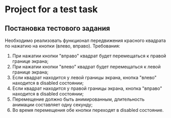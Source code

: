 # Project for a test task
## Постановка тестового задания
Необходимо реализовать функционал передвижения красного квадрата по нажатию на кнопки (влево, вправо).
Требования:
1. При нажатии кнопки "вправо" квадрат будет перемещаться к правой границе экрана;
2. При нажатии кнопки "влево" квадрат будет перемещаться к левой границе экрана;
3. Если квадрат находится у левой границы экрана, кнопка "влево" находится в disabled состоянии;
4. Если квадрат находится у правой границы экрана, кнопка "вправо" находится в disabled состоянии;
5. Перемещение должно быть анимированным, длительность анимации составляет одну секунду;
6. Во время перемещения обе кнопки переходят в disabled состояние.
